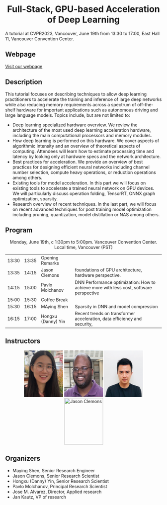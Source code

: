 <div align="center">   
  
  # Full-Stack, GPU-based Acceleration of Deep Learning
  
</div>
A tutorial at CVPR2023, Vancouver, June 19th from 13:30 to 17:00, East Hall 11, Vancouver Convention Center.

## Webpage
 [Visit our webpage](https://nvlabs.github.io/EfficientDL/)
 

## Description
This tutorial focuses on describing techniques to allow deep learning practitioners to accelerate the training and inference of large deep networks while also reducing memory requirements across a spectrum of off-the-shelf hardware for important applications such as autonomous driving and large language models. Topics include, but are not limited to:

- Deep learning specialized hardware overview. We review the architecture of the most used deep learning acceleration hardware, including the main computational processors and memory modules.</li>
- How deep learning is performed on this hardware. We cover aspects of algorithmic intensity and an overview of theoretical aspects of computing. Attendees will learn how to estimate processing time and latency by looking only at hardware specs and the network architecture.</li>
- Best practices for acceleration. We provide an overview of best practices for designing efficient neural networks including channel number selection, compute heavy operations, or reduction operations among others.</li>
- Existing tools for model acceleration. In this part we will focus on existing tools to accelerate a trained neural network on GPU devices. We will particularly discuss operation folding, TensorRT, ONNX graph optimization, sparsity.</li>
- Research overview of recent techniques. In the last part, we will focus on recent advanced techniques for post training model optimization including pruning, quantization, model distillation or NAS among others.</li>

## Program
<p align="center">				Monday, June 19th, c 1:30pm to 5:00pm. Vancouver Convention Center. Local time, Vancouver (PST) </p>
<table>
  <tr>
    <td>13:30</td><td>13:35</td><td>Opening Remarks</td>
    </tr><tr>
    <td>13:35</td><td>14:15</td><td>Jason Clemons</td><td>foundations of GPU architecture, hardware perspective.</td>
    </tr>
    <tr>
    <td>14:15</td><td>15:00</td><td>Pavlo Molchanov</td><td>DNN Performance optimization: How to achieve more with less cost, software perspective</td>
    </tr>
    <tr>
    <td>15:00</td><td>15:30</td><td>Coffee Break</td><td></td>
    </tr><tr>
     <td>15:30</td><td>16:15</td><td>MAying Shen</td><td>Sparsity in DNN and model compression</td>
  </tr>
     <tr>
     <td>16:15</td><td>17:00</td><td>Hongxu (Danny) Yin</td><td>Recent trends on transformer acceleration, data efficiency and security,</td>
  </tr>
</table>




## Instructors
<p align="center">
<img src="./data/maying.png" width="125" height="150" title="Maying Shen">
<img src="./data/clemons.jpg" width="125"  height="150" title="Jason Clemons">
<img src="./data/hongxu.png" width="125" height="150" title="Jason Clemons">
<img src="./data/Pavlo_Molchanov.png" width="125" height="150" title="Jason Clemons">
</p>


## Organizers
<ul> 
<li>Maying Shen, Senior Research Engineer
<li>Jason Clemons, Senior Research Scientist
<li>Hongxu (Danny) Yin, Senior Research Scientist
<li>Pavlo Molchanov, Principal Research Scientist
<li>Jose M. Alvarez, Director, Applied research 
<li>Jan Kautz, VP of research
</ul> 
